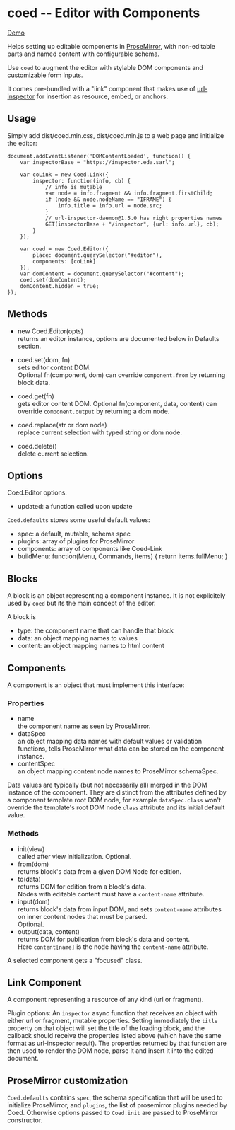 coed -- Editor with Components
==============================

[Demo](https://kapouer.github.io/coed/demo/index.html)

Helps setting up editable components in [ProseMirror](https://prosemirror.net),
with non-editable parts and named content with configurable schema.

Use `coed` to augment the editor with stylable DOM components and customizable
form inputs.

It comes pre-bundled with a "link" component that makes use of
[url-inspector](https://github.com/kapouer/url-inspector) for
insertion as resource, embed, or anchors.


Usage
-----

Simply add dist/coed.min.css, dist/coed.min.js to a web page and initialize the editor:

```
document.addEventListener('DOMContentLoaded', function() {
	var inspectorBase = "https://inspector.eda.sarl";

	var coLink = new Coed.Link({
		inspector: function(info, cb) {
			// info is mutable
			var node = info.fragment && info.fragment.firstChild;
			if (node && node.nodeName == "IFRAME") {
				info.title = info.url = node.src;
			}
			// url-inspector-daemon@1.5.0 has right properties names
			GET(inspectorBase + "/inspector", {url: info.url}, cb);
		}
	});

	var coed = new Coed.Editor({
		place: document.querySelector("#editor"),
		components: [coLink]
	});
	var domContent = document.querySelector("#content");
	coed.set(domContent);
	domContent.hidden = true;
});
```


Methods
-------

- new Coed.Editor(opts)  
  returns an editor instance,
  options are documented below in Defaults section.
- coed.set(dom, fn)  
  sets editor content DOM.  
  Optional fn(component, dom) can override `component.from` by returning block data.
- coed.get(fn)  
  gets editor content DOM.
  Optional fn(component, data, content) can override `component.output` by
  returning a dom node.

- coed.replace(str or dom node)  
  replace current selection with typed string or dom node.
- coed.delete()  
  delete current selection.


Options
-------

Coed.Editor options.
- updated: a function called upon update

`Coed.defaults` stores some useful default values:
- spec: a default, mutable, schema spec
- plugins: array of plugins for ProseMirror
- components: array of components like Coed-Link
- buildMenu: function(Menu, Commands, items) { return items.fullMenu; }



Blocks
------

A block is an object representing a component instance. It is not explicitely
used by `coed` but its the main concept of the editor.

A block is
- type: the component name that can handle that block
- data: an object mapping names to values
- content: an object mapping names to html content


Components
----------

A component is an object that must implement this interface:

### Properties

- name  
  the component name as seen by ProseMirror.
- dataSpec  
  an object mapping data names with default values or validation functions,
  tells ProseMirror what data can be stored on the component instance.
- contentSpec  
  an object mapping content node names to ProseMirror schemaSpec.

Data values are typically (but not necessarily all) merged in the DOM instance
of the component. They are distinct from the attributes defined by a component
template root DOM node, for example `dataSpec.class` won't override the
template's root DOM node `class` attribute and its initial default value.


### Methods

- init(view)  
  called after view initialization. Optional.
- from(dom)  
  returns block's data from a given DOM Node for edition.
- to(data)  
  returns DOM for edition from a block's data.  
  Nodes with editable content must have a `content-name` attribute.
- input(dom)  
  returns block's data from input DOM, and sets `content-name` attributes on
  inner content nodes that must be parsed.  
  Optional.
- output(data, content)  
  returns DOM for publication from block's data and content.  
  Here `content[name]` is the node having the `content-name` attribute.

A selected component gets a "focused" class.


Link Component
--------------

A component representing a resource of any kind (url or fragment).

Plugin options:
An `inspector` async function that receives an object with either url or fragment,
mutable properties.
Setting immediately the `title` property on that object will set the title of the
loading block, and the callback should receive the properties listed above
(which have the same format as url-inspector result).
The properties returned by that function are then used to render the DOM node,
parse it and insert it into the edited document.


ProseMirror customization
-------------------------

`Coed.defaults` contains `spec`, the schema specification that will be used to
initialize ProseMirror, and `plugins`, the list of prosemirror plugins needed
by Coed. Otherwise options passed to `Coed.init` are passed to ProseMirror
constructor.

